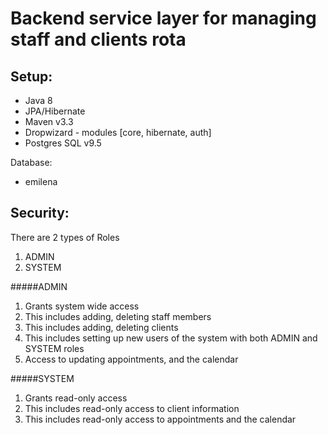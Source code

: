 # Backend service layer for managing staff and clients rota

## Setup:

- Java 8
- JPA/Hibernate
- Maven v3.3
- Dropwizard - modules [core, hibernate, auth]
- Postgres SQL v9.5

Database:

- emilena

## Security:


There are 2 types of Roles

1. ADMIN
2. SYSTEM

#####ADMIN

1. Grants system wide access
2. This includes adding, deleting staff members
3. This includes adding, deleting clients
4. This includes setting up new users of the system with both ADMIN and SYSTEM roles
5. Access to updating appointments, and the calendar

#####SYSTEM

1. Grants read-only access
2. This includes read-only access to client information
3. This includes read-only access to appointments and the calendar